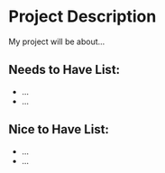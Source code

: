 # Project Description

My project will be about...

## Needs to Have List:
- ...
- ...

## Nice to Have List:
- ...
- ...
